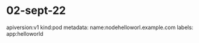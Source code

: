 # 02-sept-22
apiversion:v1
kind:pod
metadata:
name:nodehelloworl.example.com
labels:
app:helloworld
